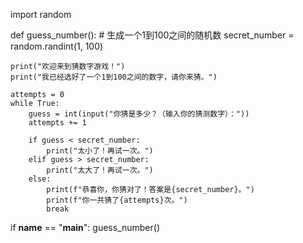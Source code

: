 import random

def guess_number():
    # 生成一个1到100之间的随机数
    secret_number = random.randint(1, 100)
    
    print("欢迎来到猜数字游戏！")
    print("我已经选好了一个1到100之间的数字，请你来猜。")
    
    attempts = 0
    while True:
        guess = int(input("你猜是多少？（输入你的猜测数字）："))
        attempts += 1
        
        if guess < secret_number:
            print("太小了！再试一次。")
        elif guess > secret_number:
            print("太大了！再试一次。")
        else:
            print(f"恭喜你，你猜对了！答案是{secret_number}。")
            print(f"你一共猜了{attempts}次。")
            break

if __name__ == "__main__":
    guess_number()
